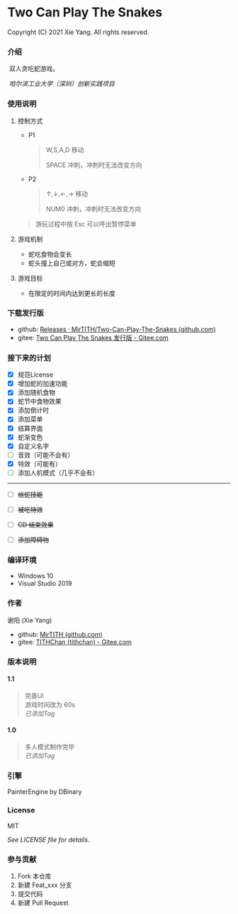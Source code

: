 # Two Can Play The Snakes

Copyright (C) 2021 Xie Yang. All rights reserved. 

### 介绍
​	双人贪吃蛇游戏。

​	*哈尔滨工业大学（深圳）创新实践项目*

### 使用说明
1. 控制方式

   - P1

     > W,S,A,D 移动
     >
     > SPACE 冲刺，冲刺时无法改变方向

   - P2

     > ↑,↓,←,→ 移动
     >
     > NUM0 冲刺，冲刺时无法改变方向
   
   > 游玩过程中按 Esc 可以呼出暂停菜单
   
2. 游戏机制

   - 蛇吃食物会变长
   - 蛇头撞上自己或对方，蛇会缩短

3. 游戏目标

   - 在限定的时间内达到更长的长度

### 下载发行版

- github: [Releases · MirTITH/Two-Can-Play-The-Snakes (github.com)](https://github.com/MirTITH/Two-Can-Play-The-Snakes/releases)
- gitee: [Two Can Play The Snakes 发行版 - Gitee.com](https://gitee.com/tithchan/MultiSnake/releases/)

### 接下来的计划
- [x] 规范License
- [x] 增加蛇的加速功能
- [x] 添加随机食物
- [x] 蛇节中食物效果
- [x] 添加倒计时
- [x] 添加菜单
- [x] 结算界面
- [x] 蛇渐变色
- [x] 自定义名字
- [ ] 音效（可能不会有）
- [x] 特效（可能有）
- [ ] 添加人机模式（几乎不会有）

------------------------------

- [ ] ~~给蛇技能~~
- [ ] ~~被吃特效~~
- [ ] ~~CD 结束效果~~
- [ ] ~~添加障碍物~~


### 编译环境
- Windows 10
- Visual Studio 2019

### 作者
谢阳 (Xie Yang)

- github: [MirTITH (github.com)](https://github.com/MirTITH)
- gitee: [TITHChan (tithchan) - Gitee.com](https://gitee.com/tithchan)

### 版本说明

#### 1.1
> 完善UI  
> 游戏时间改为 60s  
> *已添加Tag*

#### 1.0
> 多人模式制作完毕  
> *已添加Tag*

### 引擎
PainterEngine by DBinary

### License
MIT

*See LICENSE file for details.*

### 参与贡献

1.  Fork 本仓库
2.  新建 Feat_xxx 分支
3.  提交代码
4.  新建 Pull Request
